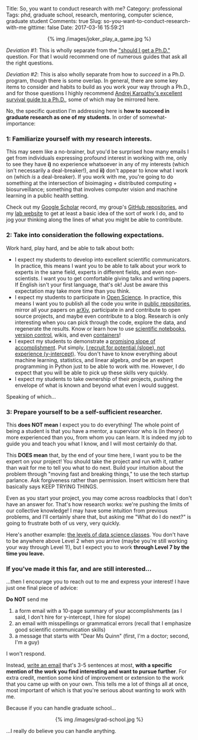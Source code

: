 Title: So, you want to conduct research with me?
Category: professional
Tags: phd, graduate school, research, mentoring, computer science, graduate student
Comments: true
Slug: so-you-want-to-conduct-research-with-me
gittime: false
Date: 2017-03-16 15:59:21

<center>{% img /images/joker_play_a_game.jpg %}</center>

*Deviation #1*: This is wholly separate from the ["should I get a Ph.D."](http://shouldigetaphd.com/) question. For that I would recommend one of numerous guides that ask all the right questions.

*Deviation #2*: This is also wholly separate from how to *succeed* in a Ph.D. program, though there is some overlap. In general, there are some key items to consider and habits to build as you work your way through a Ph.D., and for those questions I highly recommend [Andrej Karpathy's excellent survival guide to a Ph.D.](http://karpathy.github.io/2016/09/07/phd/), some of which may be mirrored here.

No, the specific question I'm addressing here is **how to succeed in graduate research as one of my students.** In order of somewhat-importance:

### 1: Familiarize yourself with my research interests.

This may seem like a no-brainer, but you'd be surprised how many emails I get from individuals expressing profound interest in working with me, only to see they have **i)** no experience whatsoever in any of my interests (which isn't necessarily a deal-breaker!), and **ii)** don't appear to know what I work on (which *is* a deal-breaker). If you work with me, you're going to do something at the intersection of bioimaging + distributed computing + biosurveillance; something that involves computer vision and machine learning in a public health setting.

Check out my [Google Scholar](http://scholar.google.com/citations?user=4EjRiycAAAAJ) record, my group's [GitHub repositories](https://github.com/quinngroup), and my [lab website](https://quinngroup.github.io/) to get at least a basic idea of the sort of work I do, and to jog your thinking along the lines of what you might be able to contribute.

### 2: Take into consideration the following expectations.

Work hard, play hard, and be able to talk about both:

 - I expect my students to develop into excellent scientific communicators. In practice, this means I want you to be able to talk about your work to experts in the same field, experts in different fields, and even non-scientists. I want you to get comfortable giving talks and writing papers. If English isn't your first language, that's ok! Just be aware this expectation may take more time than you think.
 - I expect my students to participate in [Open Science](https://en.wikipedia.org/wiki/Open_science). In practice, this means I want you to publish all the code you write in [public repositories](https://github.com/quinngroup), mirror all your papers on [arXiv](https://arxiv.org/), participate in and contribute to open source projects, and maybe even contribute to a blog. Research is only interesting when you can pick through the code, explore the data, and regenerate the results. Know or learn how to use [scientific notebooks](http://jupyter.org/), [version control](https://git-scm.com/), wikis, and even [containers](https://www.docker.com/)!
 - I expect my students to demonstrate a [promising slope of accomplishment](https://twitter.com/sama/status/792823320441786368). Put simply, [I recruit for potential (slope), not experience (y-intercept)](https://josh.works/blog/2015/6/25/a-little-bit-of-slope-makes-up-for-a-lot-of-y-intercept). You don't have to know everything about machine learning, statistics, and linear algebra, *and* be an expert programming in Python just to be able to work with me. However, I do expect that you will be able to pick up these skills very quickly.
 - I expect my students to take ownership of their projects, pushing the envelope of what is known and beyond what even I would suggest.

Speaking of which...

### 3: Prepare yourself to be a self-sufficient researcher.

This **does NOT mean** I expect you to do everything! The whole point of being a student is that you have a mentor, a supervisor who is (in theory) more experienced than you, from whom you can learn. It is indeed my job to guide you and teach you what I know, and I will most certainly do that.

This **DOES mean** that, by the end of your time here, I want you to be the expert on your project! You should take the project and run with it, rather than wait for me to tell you what to do next. Build your intuition about the problem through "moving fast and breaking things," to use the tech startup parlance. Ask forgiveness rather than permission. Insert witticism here that basically says KEEP TRYING THINGS.

Even as you start your project, you may come across roadblocks that I don't have an answer for. That's how research works: we're pushing the limits of our collective knowledge! I may have some intuition from previous problems, and I'll certainly share that, but asking me "What do I do next?" is going to frustrate both of us very, very quickly.

Here's another example: [the levels of data science classes](http://simplystatistics.org/2017/03/16/evo-ds-class/). You don't have to be anywhere above Level 2 when you arrive (maybe you're still working your way through Level 1!), but I expect you to work **through Level 7 by the time you leave.**

### If you've made it this far, and are still interested...

...then I encourage you to reach out to me and express your interest! I have just one final piece of advice:

**Do NOT** send me

 1. a form email with a 10-page summary of your accomplishments (as I said, I don't hire for y-intercept, I hire for slope)
 2. an email with misspellings or grammatical errors (recall that I emphasize good scientific communication skills)
 3. a message that starts with "Dear Ms Quinn" (first, I'm a doctor; second, I'm a guy)

I won't respond.

Instead, [write an email](https://magsol.github.io/pages/contact.html) that's 3-5 sentences at most, **with a specific mention of the work you find interesting and want to pursue further**. For extra credit, mention some kind of improvement or extension to the work that you came up with on your own. This tells me a lot of things all at once, most important of which is that you're serious about wanting to work with me.

Because if you can handle graduate school...

<center>{% img /images/grad-school.jpg %}</center>

...I really do believe you can handle anything.
